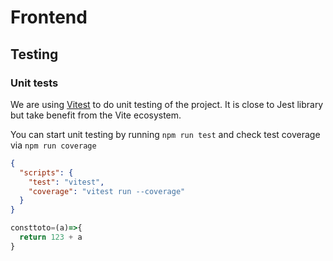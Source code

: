 # Frontend

## Testing

### Unit tests

We are using [Vitest](https://vitest.dev/guide/why.html) to do unit testing of
the project. It is close to Jest library but take benefit from the Vite
ecosystem.

You can start unit testing by running `npm run test` and check test coverage via
`npm run coverage`

```json
{
  "scripts": {
    "test": "vitest",
    "coverage": "vitest run --coverage"
  }
}
```

```js
consttoto=(a)=>{
  return 123 + a
}
```
